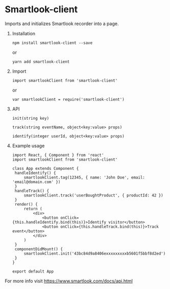 # Smartlook-client

Imports and initializes Smartlook recorder into a page.

1. Installation
   ```
   npm install smartlook-client --save
   ```
   or
   ```
   yarn add smartlook-client
   ```
2. Import
   ```
   import smartlookClient from 'smartlook-client'
   ```
   or
   ```
   var smartlookClient = require('smartlook-client')
   ```
3. API
   ```
   init(string key)
   ```
   ```
   track(string eventName, object<key:value> props)
   ```
   ```
   identify(integer userId, object<key:value> props)
   ```
4. Example usage

   ```
   import React, { Component } from 'react'
   import smartlookClient from 'smartlook-client'

   class App extends Component {
   	handleIdentify() {
   		smartlookClient.tag(12345, { name: 'John Doe', email: 'email@domain.com' })
   	}
   	handleTrack() {
   		smartlookClient.track('userBoughtProduct', { productId: 42 })
   	}
   	render() {
   		return (
   			<div>
   				<button onClick={this.handleIdentify.bind(this)}>Identify visitor</button>
   				<button onClick={this.handleTrack.bind(this)}>Track event</button>
   			</div>
   		)
   	}
   	componentDidMount() {
   		smartlookClient.init('43bc84d9a8406exxxxxxxxxb5601f5bbf8d2ed')
   	}
   }

   export default App
   ```

For more info visit https://www.smartlook.com/docs/api.html
